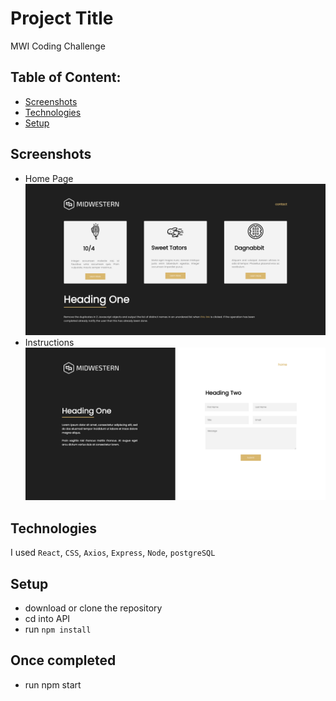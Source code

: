 # Project Title
MWI Coding Challenge
## Table of Content:
- [Screenshots](#screenshots)
- [Technologies](#technologies)
- [Setup](#setup)
## Screenshots

- Home Page
![Home Page](src/images/mwi1.png)
- Instructions
![Contact](src/images/mwi2.png)

## Technologies
I used `React`, `CSS`, `Axios`, `Express`, `Node`, `postgreSQL`

## Setup
- download or clone the repository
- cd into API
- run `npm install`

## Once completed
- run npm start


